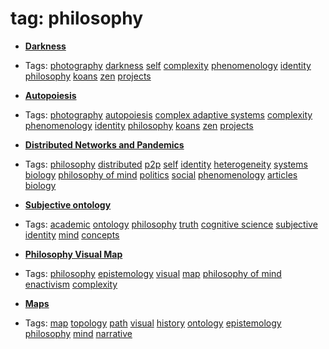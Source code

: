 
# tag: philosophy

 * **[Darkness](../content/projects/photography/darkness.md)**

  * Tags:  <a class="tag" href="#!tags/photography.md">photography</a>  <a class="tag" href="#!tags/darkness.md">darkness</a>  <a class="tag" href="#!tags/self.md">self</a>  <a class="tag" href="#!tags/complexity.md">complexity</a>  <a class="tag" href="#!tags/phenomenology.md">phenomenology</a>  <a class="tag" href="#!tags/identity.md">identity</a>  <a class="tag" href="#!tags/philosophy.md">philosophy</a>  <a class="tag" href="#!tags/koans.md">koans</a>  <a class="tag" href="#!tags/zen.md">zen</a>  <a class="tag" href="#!tags/projects.md">projects</a>
 * **[Autopoiesis](../content/projects/photography/autopoiesis.md)**

  * Tags:  <a class="tag" href="#!tags/photography.md">photography</a>  <a class="tag" href="#!tags/autopoiesis.md">autopoiesis</a>  <a class="tag" href="#!tags/complex adaptive systems.md">complex adaptive systems</a>  <a class="tag" href="#!tags/complexity.md">complexity</a>  <a class="tag" href="#!tags/phenomenology.md">phenomenology</a>  <a class="tag" href="#!tags/identity.md">identity</a>  <a class="tag" href="#!tags/philosophy.md">philosophy</a>  <a class="tag" href="#!tags/koans.md">koans</a>  <a class="tag" href="#!tags/zen.md">zen</a>  <a class="tag" href="#!tags/projects.md">projects</a>
 * **[Distributed Networks and Pandemics](../content/articles/pandemics.md)**

  * Tags:  <a class="tag" href="#!tags/philosophy.md">philosophy</a>  <a class="tag" href="#!tags/distributed.md">distributed</a>  <a class="tag" href="#!tags/p2p.md">p2p</a>  <a class="tag" href="#!tags/self.md">self</a>  <a class="tag" href="#!tags/identity.md">identity</a>  <a class="tag" href="#!tags/heterogeneity.md">heterogeneity</a>  <a class="tag" href="#!tags/systems biology.md">systems biology</a>  <a class="tag" href="#!tags/philosophy of mind.md">philosophy of mind</a>  <a class="tag" href="#!tags/politics.md">politics</a>  <a class="tag" href="#!tags/social.md">social</a>  <a class="tag" href="#!tags/phenomenology.md">phenomenology</a>  <a class="tag" href="#!tags/articles.md">articles</a>  <a class="tag" href="#!tags/biology.md">biology</a>
 * **[Subjective ontology](../content/concepts/subjective_ontology.md)**

  * Tags:  <a class="tag" href="#!tags/academic.md">academic</a>  <a class="tag" href="#!tags/ontology.md">ontology</a>  <a class="tag" href="#!tags/philosophy.md">philosophy</a>  <a class="tag" href="#!tags/truth.md">truth</a>  <a class="tag" href="#!tags/cognitive science.md">cognitive science</a>  <a class="tag" href="#!tags/subjective.md">subjective</a>  <a class="tag" href="#!tags/identity.md">identity</a>  <a class="tag" href="#!tags/mind.md">mind</a>  <a class="tag" href="#!tags/concepts.md">concepts</a>
 * **[Philosophy Visual Map](../content/notebook/maps/philosophy.md)**

  * Tags:  <a class="tag" href="#!tags/philosophy.md">philosophy</a>  <a class="tag" href="#!tags/epistemology.md">epistemology</a>  <a class="tag" href="#!tags/visual.md">visual</a>  <a class="tag" href="#!tags/map.md">map</a>  <a class="tag" href="#!tags/philosophy of mind.md">philosophy of mind</a>  <a class="tag" href="#!tags/enactivism.md">enactivism</a>  <a class="tag" href="#!tags/complexity.md">complexity</a>
 * **[Maps](../content/notebook/maps.md)**

  * Tags:  <a class="tag" href="#!tags/map.md">map</a>  <a class="tag" href="#!tags/topology.md">topology</a>  <a class="tag" href="#!tags/path.md">path</a>  <a class="tag" href="#!tags/visual.md">visual</a>  <a class="tag" href="#!tags/history.md">history</a>  <a class="tag" href="#!tags/ontology.md">ontology</a>  <a class="tag" href="#!tags/epistemology.md">epistemology</a>  <a class="tag" href="#!tags/philosophy.md">philosophy</a>  <a class="tag" href="#!tags/mind.md">mind</a>  <a class="tag" href="#!tags/narrative.md">narrative</a>